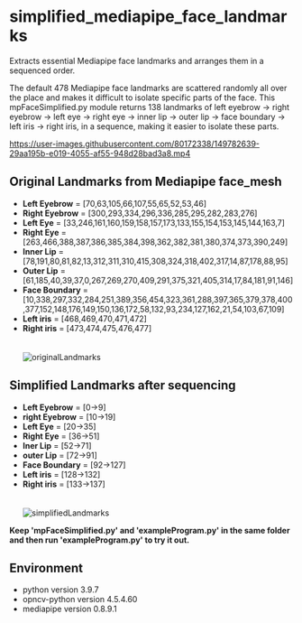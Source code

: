 # simplified_mediapipe_face_landmarks
Extracts essential Mediapipe face landmarks and arranges them in a sequenced order.

The default 478 Mediapipe face landmarks are scattered randomly all over the place and makes it difficult to isolate specific parts of the face. This mpFaceSimplified.py module returns 138 landmarks of left eyebrow → right eyebrow → left eye → right eye → inner lip → outer lip → face boundary → left iris → right iris, in a sequence, making it easier to isolate these parts.



https://user-images.githubusercontent.com/80172338/149782639-29aa195b-e019-4055-af55-948d28bad3a8.mp4



## Original Landmarks from Mediapipe face_mesh

  - **Left Eyebrow** = [70,63,105,66,107,55,65,52,53,46]
  - **Right Eyebrow** = [300,293,334,296,336,285,295,282,283,276]
  - **Left Eye** = [33,246,161,160,159,158,157,173,133,155,154,153,145,144,163,7]
  - **Right Eye** = [263,466,388,387,386,385,384,398,362,382,381,380,374,373,390,249]
  - **Inner Lip** = [78,191,80,81,82,13,312,311,310,415,308,324,318,402,317,14,87,178,88,95]
  - **Outer Lip** = [61,185,40,39,37,0,267,269,270,409,291,375,321,405,314,17,84,181,91,146]
  - **Face Boundary** = [10,338,297,332,284,251,389,356,454,323,361,288,397,365,379,378,400,377,152,148,176,149,150,136,172,58,132,93,234,127,162,21,54,103,67,109]
  - **Left iris** = [468,469,470,471,472]
  - **Right iris** = [473,474,475,476,477]
\
\
\
![originalLandmarks](https://user-images.githubusercontent.com/80172338/147330227-97fbf8bd-dd73-4d5d-b98b-3ac2489c1759.jpg)

## Simplified Landmarks after sequencing

  - **Left Eyebrow** = [0->9]
  - **right Eyebrow** = [10->19]
  - **Left Eye** = [20->35]
  - **Right Eye** = [36->51]
  - **Iner Lip** = [52->71]
  - **outer Lip** = [72->91]
  - **Face Boundary** = [92->127]
  - **Left iris** = [128->132]
  - **Right iris** = [133->137]
\
\
\
![simplifiedLandmarks](https://user-images.githubusercontent.com/80172338/147331993-067d58da-1b97-4caf-935c-35fb06aaad34.jpg)

**Keep 'mpFaceSimplified.py' and 'exampleProgram.py' in the same folder and then run 'exampleProgram.py' to try it out.**
## Environment

- python version 3.9.7
- opncv-python version 4.5.4.60
- mediapipe version 0.8.9.1
